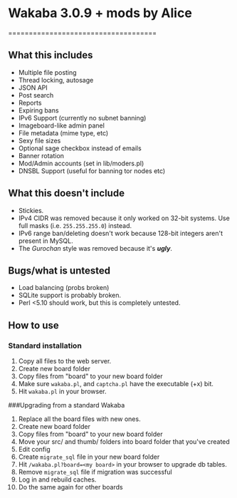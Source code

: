 # Wakaba 3.0.9 + mods by Alice
====================================

## What this includes
* Multiple file posting
* Thread locking, autosage
* JSON API
* Post search
* Reports
* Expiring bans
* IPv6 Support (currently no subnet banning)
* Imageboard-like admin panel
* File metadata (mime type, etc)
* Sexy file sizes
* Optional sage checkbox instead of emails
* Banner rotation
* Mod/Admin accounts (set in lib/moders.pl)
* DNSBL Support (useful for banning tor nodes etc)

## What this doesn't include
* Stickies.
* IPv4 CIDR was removed because it only worked on 32-bit systems. Use full
  masks (i.e. `255.255.255.0`) instead.
* IPv6 range ban/deleting doesn't work because 128-bit integers aren't
  present in MySQL.
* The *Gurochan* style was removed because it's ***ugly***.

## Bugs/what is untested
* Load balancing (probs broken)
* SQLite support is probably broken.
* Perl <5.10 should work, but this is completely untested.

## How to use

### Standard installation
1. Copy all files to the web server.
2. Create new board folder
3. Copy files from "board" to your new board folder
4. Make sure `wakaba.pl`, and `captcha.pl` have the executable
   (+x) bit.
5. Hit `wakaba.pl` in your browser.

###Upgrading from a standard Wakaba
1. Replace all the board files with new ones.
2. Create new board folder
3. Copy files from "board" to your new board folder
4. Move your src/ and thumb/ folders into board folder that you've created
5. Edit config
6. Create `migrate_sql` file in your new board folder
7. Hit `/wakaba.pl?board=<my board>` in your browser to upgrade db tables.
8. Remove `migrate_sql` file if migration was successful
9. Log in and rebuild caches.
10.  Do the same again for other boards

